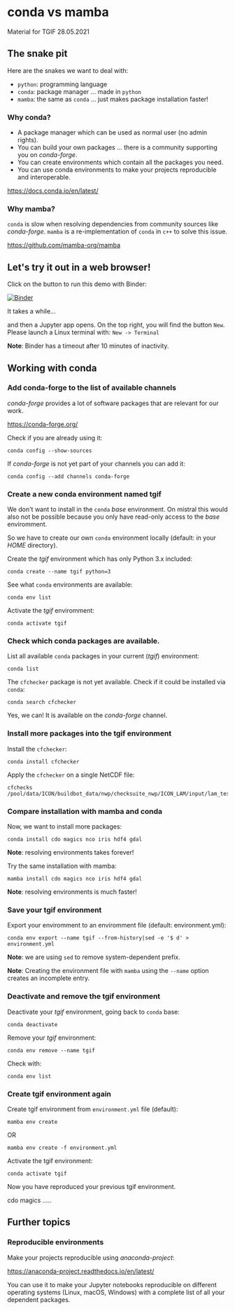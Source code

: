 # conda vs mamba

Material for TGIF 28.05.2021

## The snake pit

Here are the snakes we want to deal with:

* `python`: programming language
* `conda`: package manager ... made in `python`
* `mamba`: the same as `conda` ... just makes package installation faster!

### Why conda?

* A package manager which can be used as normal user (no admin rights).
* You can build your own packages ... there is a community supporting you on *conda-forge*.
* You can create environments which contain all the packages you need.
* You can use conda environments to make your projects reproducible and interoperable.

https://docs.conda.io/en/latest/

### Why mamba?

`conda` is slow when resolving dependencies from community sources like *conda-forge*.
`mamba` is a re-implementation of `conda` in `c++` to solve this issue.

https://github.com/mamba-org/mamba

## Let's try it out in a web browser!

Click on the button to run this demo with Binder:

[![Binder](https://mybinder.org/badge_logo.svg)](https://mybinder.org/v2/gh/atmodatcode/conda-vs-mamba/HEAD)

It takes a while...

and then a Jupyter app opens. 
On the top right, you will find the button `New`.
Please launch a Linux terminal with: `New -> Terminal`

**Note**: Binder has a timeout after 10 minutes of inactivity.



## Working with conda

### Add conda-forge to the list of available channels

*conda-forge* provides a lot of software packages that are relevant for our work.

https://conda-forge.org/

Check if you are already using it:
```
conda config --show-sources
```

If *conda-forge* is not yet part of your channels you can add it:
```
conda config --add channels conda-forge
```

### Create a new conda environment named tgif

We don't want to install in the `conda` *base* environment.
On mistral this would also not be possible because you only have read-only access
to the *base* enviromment.

So we have to create our own `conda` environment locally (default: in your *HOME* directory).

Create the *tgif* environment which has only Python 3.x included:
```
conda create --name tgif python=3
```

See what `conda` environments are available:
```
conda env list
```

Activate the *tgif* enviromment:
```
conda activate tgif
```

### Check which conda packages are available.

List all available `conda` packages in your current (*tgif*) environment:
```
conda list
```

The `cfchecker` package is not yet available. Check if it could be installed via `conda`:
```
conda search cfchecker
```

Yes, we can! It is available on the *conda-forge* channel.

### Install more packages into the tgif environment

Install the `cfchecker`:
```
conda install cfchecker
```

Apply the `cfchecker` on a single NetCDF file:
```
cfchecks /pool/data/ICON/buildbot_data/nwp/checksuite_nwp/ICON_LAM/input/lam_test_DOM01.parent.nc
```

### Compare installation with mamba and conda

Now, we want to install more packages:
```
conda install cdo magics nco iris hdf4 gdal
```

**Note**: resolving environments takes forever!

Try the same installation with mamba:
```
mamba install cdo magics nco iris hdf4 gdal
```

**Note**: resolving environments is much faster!

### Save your tgif environment

Export your enviromment to an enviromment file (default: environment.yml):
```
conda env export --name tgif --from-history|sed -e '$ d' > environment.yml
```

**Note**: we are using `sed` to remove system-dependent prefix.

**Note**: Creating the environment file with `mamba` using the `--name` option creates an incomplete entry.  

### Deactivate and remove the tgif environment

Deactivate your *tgif* environment, going back to `conda` base:
```
conda deactivate
```

Remove your *tgif* environment:
```
conda env remove --name tgif
```

Check with:
```
conda env list
```

### Create tgif environment again

Create tgif environment from `environment.yml` file (default):
```
mamba env create
```

OR

```
mamba env create -f environment.yml
```

Activate the tgif environment:
```
conda activate tgif
```

Now you have reproduced your previous tgif environment.

cdo magics .....

## Further topics

### Reproducible environments

Make your projects reproducible using *anaconda-project*:

https://anaconda-project.readthedocs.io/en/latest/

You can use it to make your Jupyter notebooks reproducible
on different operating systems (Linux, macOS, Windows) with a complete
list of all your dependent packages.

